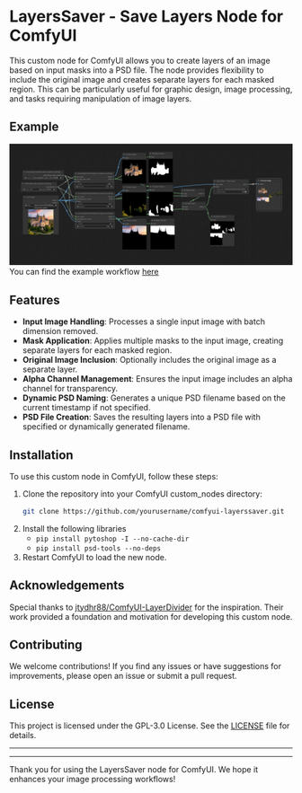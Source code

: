 # LayersSaver - Save Layers Node for ComfyUI

This custom node for ComfyUI allows you to create layers of an image based on input masks into a PSD file. The node provides flexibility to include the original image and creates separate layers for each masked region. This can be particularly useful for graphic design, image processing, and tasks requiring manipulation of image layers.

## Example
![Example Workflow](files/workflow.png)
You can find the example workflow [here](files/example.json)

## Features

- **Input Image Handling**: Processes a single input image with batch dimension removed.
- **Mask Application**: Applies multiple masks to the input image, creating separate layers for each masked region.
- **Original Image Inclusion**: Optionally includes the original image as a separate layer.
- **Alpha Channel Management**: Ensures the input image includes an alpha channel for transparency.
- **Dynamic PSD Naming**: Generates a unique PSD filename based on the current timestamp if not specified.
- **PSD File Creation**: Saves the resulting layers into a PSD file with specified or dynamically generated filename.

## Installation

To use this custom node in ComfyUI, follow these steps:

1. Clone the repository into your ComfyUI custom_nodes directory:
    ```sh
    git clone https://github.com/yourusername/comfyui-layerssaver.git
    ```
2. Install the following libraries
    - `pip install pytoshop -I --no-cache-dir`
    - `pip install psd-tools --no-deps`
3. Restart ComfyUI to load the new node.

## Acknowledgements

Special thanks to [jtydhr88/ComfyUI-LayerDivider](jtydhr88/ComfyUI-LayerDivider) for the inspiration. Their work provided a foundation and motivation for developing this custom node.


## Contributing

We welcome contributions! If you find any issues or have suggestions for improvements, please open an issue or submit a pull request.

## License

This project is licensed under the GPL-3.0 License. See the [LICENSE](LICENSE) file for details.



---
---

Thank you for using the LayersSaver node for ComfyUI. We hope it enhances your image processing workflows!